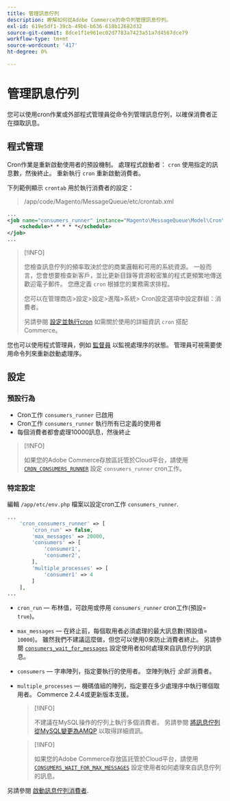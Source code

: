 ```yaml
---
title: 管理訊息佇列
description: 瞭解如何從Adobe Commerce的命令列管理訊息佇列。
exl-id: 619e5df1-39cb-49b6-b636-618b12682d32
source-git-commit: 8dce1f1e961ec02d7783a7423a51a7d4567dce79
workflow-type: tm+mt
source-wordcount: '417'
ht-degree: 0%

---
```


# 管理訊息佇列

您可以使用cron作業或外部程式管理員從命令列管理訊息佇列，以確保消費者正在擷取訊息。

## 程式管理

Cron作業是重新啟動使用者的預設機制。 處理程式啟動者： `cron` 使用指定的訊息數，然後終止。 重新執行 `cron` 重新啟動消費者。

下列範例顯示 `crontab` 用於執行消費者的設定：

> /app/code/Magento/MessageQueue/etc/crontab.xml

```xml
...
<job name="consumers_runner" instance="Magento\MessageQueue\Model\Cron\ConsumersRunner" method="run">
    <schedule>* * * * *</schedule>
</job>
...
```

>[!INFO]
>
>您檢查訊息佇列的頻率取決於您的商業邏輯和可用的系統資源。 一般而言，您會想要檢查新客戶，並比更新目錄等資源較密集的程式更頻繁地傳送歡迎電子郵件。 您應定義 `cron` 根據您的業務需求排程。
>
>您可以在管理商店>設定>設定>進階>系統> Cron設定選項中設定群組：消費者。
>
>另請參閱 [設定並執行cron](../cli/configure-cron-jobs.md) 如需關於使用的詳細資訊 `cron` 搭配Commerce。

您也可以使用程式管理員，例如 [監督員](https://supervisord.readthedocs.io/en/latest/) 以監視處理序的狀態。 管理員可視需要使用命令列來重新啟動處理序。

## 設定

### 預設行為

- Cron工作 `consumers_runner` 已啟用
- Cron工作 `consumers_runner` 執行所有已定義的使用者
- 每個消費者都會處理10000訊息，然後終止

>[!INFO]
>
>如果您的Adobe Commerce存放區託管於Cloud平台，請使用 [`CRON_CONSUMERS_RUNNER`](https://experienceleague.adobe.com/docs/commerce-cloud-service/user-guide/configure/env/stage/variables-deploy.html#cron_consumers_runner) 設定 `consumers_runner` cron工作。

### 特定設定

編輯 `/app/etc/env.php` 檔案以設定cron工作 `consumers_runner`.

```php
...
    'cron_consumers_runner' => [
        'cron_run' => false,
        'max_messages' => 20000,
        'consumers' => [
            'consumer1',
            'consumer2',
        ],
        'multiple_processes' => [
            'consumer1' => 4
        ]
    ],
...
```

- `cron_run`  — 布林值，可啟用或停用 `consumers_runner` cron工作(預設= `true`)。
- `max_messages`  — 在終止前，每個取用者必須處理的最大訊息數(預設值= `10000`)。 雖然我們不建議這麼做，但您可以使用0來防止消費者終止。 另請參閱 [`consumers_wait_for_messages`](../reference/config-reference-envphp.md#consumerswaitformessages) 設定使用者如何處理來自訊息佇列的訊息。
- `consumers`  — 字串陣列，指定要執行的使用者。 空陣列執行 *全部* 消費者。
- `multiple_processes`  — 機碼值組的陣列，指定要在多少處理序中執行哪個取用者。 Commerce 2.4.4或更新版本支援。

  >[!INFO]
  >
  >不建議在MySQL操作的佇列上執行多個消費者。 另請參閱 [將訊息佇列從MySQL變更為AMQP](https://developer.adobe.com/commerce/php/development/components/message-queues/#change-message-queue-from-mysql-to-amqp) 以取得詳細資訊。

  >[!INFO]
  >
  >如果您的Adobe Commerce存放區託管於Cloud平台，請使用 [`CONSUMERS_WAIT_FOR_MAX_MESSAGES`](https://experienceleague.adobe.com/docs/commerce-cloud-service/user-guide/configure/env/stage/variables-deploy.html#consumers_wait_for_max_messages) 設定使用者如何處理來自訊息佇列的訊息。

另請參閱 [啟動訊息佇列消費者](../cli/start-message-queues.md).
